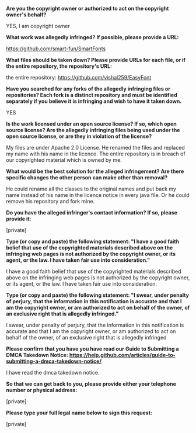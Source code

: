 **Are you the copyright owner or authorized to act on the copyright owner's behalf?**  

YES, I am copyright owner

**What work was allegedly infringed? If possible, please provide a URL:**  

https://github.com/smart-fun/SmartFonts

**What files should be taken down? Please provide URLs for each file, or if the entire repository, the repository's URL:**  

the entire repository:
https://github.com/vishal259/EasyFont

**Have you searched for any forks of the allegedly infringing files or repositories? Each fork is a distinct repository and must be identified separately if you believe it is infringing and wish to have it taken down.**  

YES

**Is the work licensed under an open source license? If so, which open source license? Are the allegedly infringing files being used under the open source license, or are they in violation of the license?**  

My files are under Apache 2.0 License. He renamed the files and replaced my name with his name in the licence.
The entire repository is in breach of our copyrighted material which is owned by me.

**What would be the best solution for the alleged infringement? Are there specific changes the other person can make other than removal?** 

He could rename all the classes to the original names and put back my name instead of his name in the licence notice in every java file. Or he could remove his repository and fork mine.

**Do you have the alleged infringer's contact information? If so, please provide it:**  

[private]  

**Type (or copy and paste) the following statement: "I have a good faith belief that use of the copyrighted materials described above on the infringing web pages is not authorized by the copyright owner, or its agent, or the law. I have taken fair use into consideration."**  

I have a good faith belief that use of the copyrighted materials described above on the infringing web pages is not authorized by the copyright owner, or its agent, or the law. I have taken fair use into consideration.

**Type (or copy and paste) the following statement: "I swear, under penalty of perjury, that the information in this notification is accurate and that I am the copyright owner, or am authorized to act on behalf of the owner, of an exclusive right that is allegedly infringed."**  

I swear, under penalty of perjury, that the information in this notification is accurate and that I am the copyright owner, or am authorized to act on behalf of the owner, of an exclusive right that is allegedly infringed

**Please confirm that you have you have read our Guide to Submitting a DMCA Takedown Notice: https://help.github.com/articles/guide-to-submitting-a-dmca-takedown-notice/**  

I have read the dmca takedown notice.

**So that we can get back to you, please provide either your telephone number or physical address:**  

[private]  

**Please type your full legal name below to sign this request:**  

[private]  

